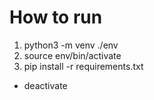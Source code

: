 # How to run
1. python3 -m venv ./env
2. source env/bin/activate
3. pip install -r requirements.txt

- deactivate